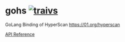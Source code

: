 # gohs [![traivs](https://travis-ci.org/flier/gohs.svg)](https://travis-ci.org/flier/gohs) 
GoLang Binding of HyperScan https://01.org/hyperscan

[API Reference](https://godoc.org/github.com/flier/gohs/hyperscan)
